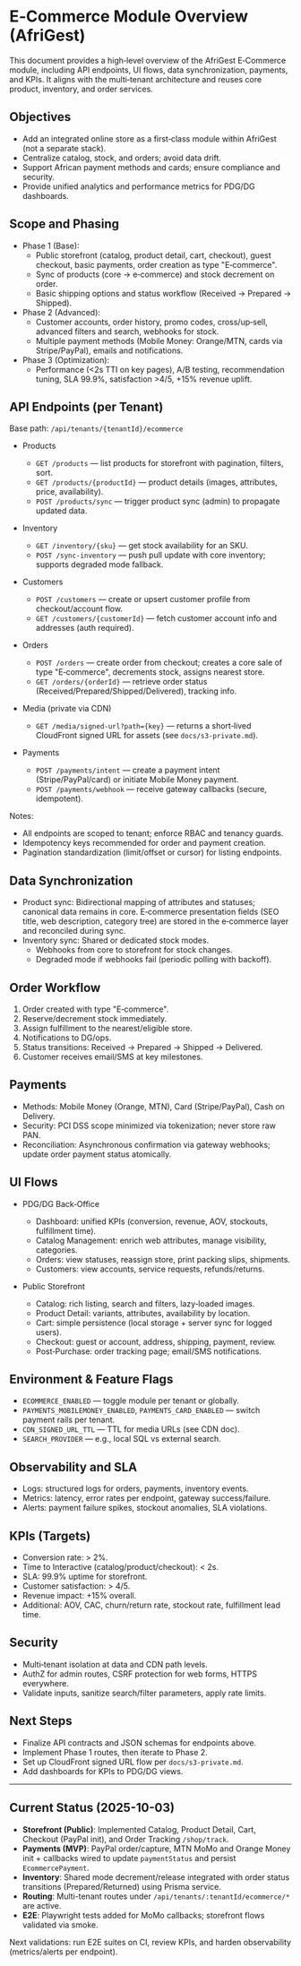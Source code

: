 # E‑Commerce Module Overview (AfriGest)

This document provides a high‑level overview of the AfriGest E‑Commerce module, including API endpoints, UI flows, data synchronization, payments, and KPIs. It aligns with the multi‑tenant architecture and reuses core product, inventory, and order services.

## Objectives
- Add an integrated online store as a first‑class module within AfriGest (not a separate stack).
- Centralize catalog, stock, and orders; avoid data drift.
- Support African payment methods and cards; ensure compliance and security.
- Provide unified analytics and performance metrics for PDG/DG dashboards.

## Scope and Phasing
- Phase 1 (Base):
  - Public storefront (catalog, product detail, cart, checkout), guest checkout, basic payments, order creation as type "E‑commerce".
  - Sync of products (core -> e‑commerce) and stock decrement on order.
  - Basic shipping options and status workflow (Received → Prepared → Shipped).
- Phase 2 (Advanced):
  - Customer accounts, order history, promo codes, cross/up‑sell, advanced filters and search, webhooks for stock.
  - Multiple payment methods (Mobile Money: Orange/MTN, cards via Stripe/PayPal), emails and notifications.
- Phase 3 (Optimization):
  - Performance (<2s TTI on key pages), A/B testing, recommendation tuning, SLA 99.9%, satisfaction >4/5, +15% revenue uplift.

## API Endpoints (per Tenant)
Base path: `/api/tenants/{tenantId}/ecommerce`

- Products
  - `GET /products` — list products for storefront with pagination, filters, sort.
  - `GET /products/{productId}` — product details (images, attributes, price, availability).
  - `POST /products/sync` — trigger product sync (admin) to propagate updated data.

- Inventory
  - `GET /inventory/{sku}` — get stock availability for an SKU.
  - `POST /sync-inventory` — push pull update with core inventory; supports degraded mode fallback.

- Customers
  - `POST /customers` — create or upsert customer profile from checkout/account flow.
  - `GET /customers/{customerId}` — fetch customer account info and addresses (auth required).

- Orders
  - `POST /orders` — create order from checkout; creates a core sale of type "E‑commerce", decrements stock, assigns nearest store.
  - `GET /orders/{orderId}` — retrieve order status (Received/Prepared/Shipped/Delivered), tracking info.

- Media (private via CDN)
  - `GET /media/signed-url?path={key}` — returns a short‑lived CloudFront signed URL for assets (see `docs/s3-private.md`).

- Payments
  - `POST /payments/intent` — create a payment intent (Stripe/PayPal/card) or initiate Mobile Money payment.
  - `POST /payments/webhook` — receive gateway callbacks (secure, idempotent).

Notes:
- All endpoints are scoped to tenant; enforce RBAC and tenancy guards.
- Idempotency keys recommended for order and payment creation.
- Pagination standardization (limit/offset or cursor) for listing endpoints.

## Data Synchronization
- Product sync: Bidirectional mapping of attributes and statuses; canonical data remains in core. E‑commerce presentation fields (SEO title, web description, category tree) are stored in the e‑commerce layer and reconciled during sync.
- Inventory sync: Shared or dedicated stock modes.
  - Webhooks from core to storefront for stock changes.
  - Degraded mode if webhooks fail (periodic polling with backoff).

## Order Workflow
1. Order created with type "E‑commerce".
2. Reserve/decrement stock immediately.
3. Assign fulfillment to the nearest/eligible store.
4. Notifications to DG/ops.
5. Status transitions: Received → Prepared → Shipped → Delivered.
6. Customer receives email/SMS at key milestones.

## Payments
- Methods: Mobile Money (Orange, MTN), Card (Stripe/PayPal), Cash on Delivery.
- Security: PCI DSS scope minimized via tokenization; never store raw PAN.
- Reconciliation: Asynchronous confirmation via gateway webhooks; update order payment status atomically.

## UI Flows
- PDG/DG Back‑Office
  - Dashboard: unified KPIs (conversion, revenue, AOV, stockouts, fulfillment time).
  - Catalog Management: enrich web attributes, manage visibility, categories.
  - Orders: view statuses, reassign store, print packing slips, shipments.
  - Customers: view accounts, service requests, refunds/returns.

- Public Storefront
  - Catalog: rich listing, search and filters, lazy‑loaded images.
  - Product Detail: variants, attributes, availability by location.
  - Cart: simple persistence (local storage + server sync for logged users).
  - Checkout: guest or account, address, shipping, payment, review.
  - Post‑Purchase: order tracking page; email/SMS notifications.

## Environment & Feature Flags
- `ECOMMERCE_ENABLED` — toggle module per tenant or globally.
- `PAYMENTS_MOBILEMONEY_ENABLED`, `PAYMENTS_CARD_ENABLED` — switch payment rails per tenant.
- `CDN_SIGNED_URL_TTL` — TTL for media URLs (see CDN doc).
- `SEARCH_PROVIDER` — e.g., local SQL vs external search.

## Observability and SLA
- Logs: structured logs for orders, payments, inventory events.
- Metrics: latency, error rates per endpoint, gateway success/failure.
- Alerts: payment failure spikes, stockout anomalies, SLA violations.

## KPIs (Targets)
- Conversion rate: > 2%.
- Time to Interactive (catalog/product/checkout): < 2s.
- SLA: 99.9% uptime for storefront.
- Customer satisfaction: > 4/5.
- Revenue impact: +15% overall.
- Additional: AOV, CAC, churn/return rate, stockout rate, fulfillment lead time.

## Security
- Multi‑tenant isolation at data and CDN path levels.
- AuthZ for admin routes, CSRF protection for web forms, HTTPS everywhere.
- Validate inputs, sanitize search/filter parameters, apply rate limits.

## Next Steps
- Finalize API contracts and JSON schemas for endpoints above.
- Implement Phase 1 routes, then iterate to Phase 2.
- Set up CloudFront signed URL flow per `docs/s3-private.md`.
- Add dashboards for KPIs to PDG/DG views.

---

## Current Status (2025-10-03)

- **Storefront (Public)**: Implemented Catalog, Product Detail, Cart, Checkout (PayPal init), and Order Tracking `/shop/track`.
- **Payments (MVP)**: PayPal order/capture, MTN MoMo and Orange Money init + callbacks wired to update `paymentStatus` and persist `EcommercePayment`.
- **Inventory**: Shared mode decrement/release integrated with order status transitions (Prepared/Returned) using Prisma service.
- **Routing**: Multi-tenant routes under `/api/tenants/:tenantId/ecommerce/*` are active.
- **E2E**: Playwright tests added for MoMo callbacks; storefront flows validated via smoke.

Next validations: run E2E suites on CI, review KPIs, and harden observability (metrics/alerts per endpoint).
